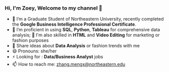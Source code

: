 ### Hi, I'm Zoey, Welcome to my channel 👋

- 🔭 I’m a Graduate Student of Northeastern University, recently completed the **Google Business Intelligence Professional Certificate**.
- 🌱 I’m proficient in using **SQL**, **Python**, **Tableau** for comprehensive data analysis;
  🌱 I'm also skilled in **HTML** and **Video Editing** for marketing or fashion purposes
- 💬 Share ideas about **Data Analysis** or fashion trends with me
- 😄 Pronouns: she/her
- ⚡ Looking for : **Data/Business Analyst** jobs
- 📫 How to reach me: zhang.mengx@northeastern.edu
